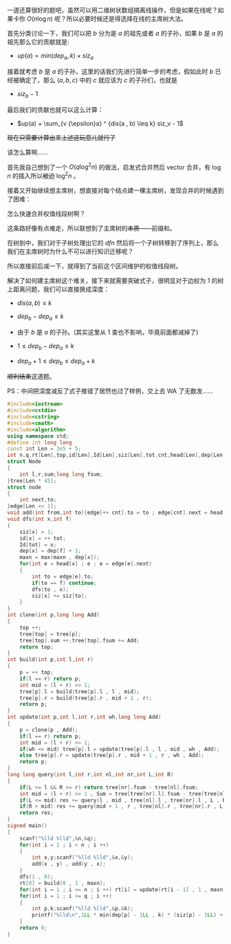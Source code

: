 一道还算很好的题吧，虽然可以用二维树状数组搞离线操作，但是如果在线呢？如果卡你 $O(n\log n)$ 呢？所以必要时候还是得选择在线的主席树大法。    

首先分类讨论一下，我们可以把 $b$ 分为是 $a$ 的祖先或者 $a$ 的子孙，如果 $b$ 是 $a$ 的祖先那么它的贡献就是:   

- $up(a) = min(dep_a , k) \times siz_a$   

接着就考虑 $b$ 是 $a$ 的子孙，这里的话我们先进行简单一步的考虑，假如此时 $b$ 已经被确定了，那么 $(a , b , c)$ 中的 $c$ 就应该为 $c$ 的子孙们，也就是 

- $siz_b - 1$   

最后我们的贡献也就可以这么计算：   

- $up(a) + \sum_{v {\epsilon}a} ^ {dis(a , b) \leq k} siz_v - 1$    

~~现在只需要计算出来上述这玩意儿就行了~~   

该怎么算啊……   

首先我自己想到了一个 $O(q\log ^ 2 n)$ 的做法，启发式合并然后 vector 合并，有 $\log n$ 的插入所以~~被迫~~ $\log ^ 2 n$ 。    

接着又开始继续想主席树，想直接对每个结点建一棵主席树，发现合并的时候遇到了困难：    

怎么快速合并权值线段树啊？   

这条路好像有点难走，所以联想到了主席树的~~本质~~——前缀和。

在树剖中，我们对于子树处理出它的 $dfn$ 然后将一个子树转移到了序列上，那么我们在主席树时为什么不可以进行知识迁移呢？   

所以直接前后减一下，就得到了当前这个区间维护的权值线段树。    

解决了如何建主席树这个难关，接下来就需要突破式子，很明显对于边权为 $1$ 的树上距离问题，我们可以直接换成深度：    

- $dis(a , b) \leq k$ 

- $dep_b - dep_a \leq k$

- 由于 $b$ 是 $a$ 的子孙。(其实这里从 $1$ 查也不影响，毕竟前面都减掉了)  

- $1 \leq dep_b - dep_a \leq k$   

- $dep_a + 1 \leq dep_b \leq dep_a + k$   

~~顺利结束~~这道题。    

PS：中间把深度减反了式子推错了居然也过了样例，交上去 WA 了无数发……    

```cpp
#include<iostream>
#include<cstdio>
#include<cstring>
#include<cmath>
#include<algorithm>
using namespace std;
#define int long long
const int Len = 3e5 + 5;
int n,q,rt[Len],top,id[Len],Id[Len],siz[Len],tot,cnt,head[Len],dep[Len],maxn;
struct Node
{
	int l,r,sum;long long fsum;
}tree[Len * 45];
struct node
{
	int next,to;
}edge[Len << 1];
void add(int from,int to){edge[++ cnt].to = to ; edge[cnt].next = head[from] ; head[from] = cnt;}
void dfs(int x,int f)
{
	siz[x] = 1;
	id[x] = ++ tot;
	Id[tot] = x;
	dep[x] = dep[f] + 1;
	maxn = max(maxn , dep[x]);
	for(int e = head[x] ; e ; e = edge[e].next)
	{
		int to = edge[e].to;
		if(to == f) continue;
		dfs(to , x);
		siz[x] += siz[to];
	}
}
int clone(int p,long long Add)
{
	top ++;
	tree[top] = tree[p];
	tree[top].sum ++;tree[top].fsum += Add;
	return top; 
}
int build(int p,int l,int r)
{
	p = ++ top;
	if(l == r) return p;
	int mid = (l + r) >> 1;
	tree[p].l = build(tree[p].l , l , mid);
	tree[p].r = build(tree[p].r , mid + 1 , r);
	return p;
}
int update(int p,int l,int r,int wh,long long Add)
{
	p = clone(p , Add);
	if(l == r) return p;
	int mid = (l + r) >> 1;
	if(wh <= mid) tree[p].l = update(tree[p].l , l , mid , wh , Add);
	else tree[p].r = update(tree[p].r , mid + 1 , r , wh , Add);
	return p;
}
long long query(int l,int r,int nl,int nr,int L,int R)
{
	if(L <= l && R >= r) return tree[nr].fsum - tree[nl].fsum;
	int mid = (l + r) >> 1 , Sum = tree[tree[nr].l].fsum - tree[tree[nl].l].fsum;long long res = 0;
	if(L <= mid) res += query(l , mid , tree[nl].l , tree[nr].l , L , R);
	if(R > mid) res += query(mid + 1 , r , tree[nl].r , tree[nr].r , L , R);
	return res;
}
signed main()
{
	scanf("%lld %lld",&n,&q);
	for(int i = 1 ; i < n ; i ++)
	{
		int x,y;scanf("%lld %lld",&x,&y);
		add(x , y) , add(y , x);
	}
	dfs(1 , 0);
	rt[0] = build(0 , 1 , maxn);
	for(int i = 1 ; i <= n ; i ++) rt[i] = update(rt[i - 1] , 1 , maxn , dep[Id[i]] , siz[Id[i]] - 1);
	for(int i = 1 ; i <= q ; i ++)
	{
		int p,k;scanf("%lld %lld",&p,&k);
		printf("%lld\n",1LL * min(dep[p] - 1LL , k) * (siz[p] - 1LL) + query(1LL , maxn , rt[id[p]] , rt[id[p] + siz[p] - 1] , dep[p] + 1 , dep[p] + k));
	}
	return 0;
}
```
